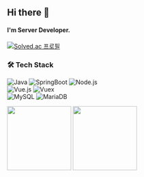 <h2>Hi there 👋</h2>
<h4>I'm Server Developer.</h4>

[![Solved.ac
프로필](http://mazassumnida.wtf/api/mini/generate_badge?boj=awesomechange11)](https://solved.ac/awesomechange11)

<h3>🛠 Tech Stack</h3>

![Java](https://img.shields.io/badge/-Java-007396?&style=flat-square&logo=java&logoColor=white) ![SpringBoot](https://img.shields.io/badge/-SpringBoot-6DB33F?&style=flat-square&logo=SpringBoot&logoColor=white) ![Node.js](https://img.shields.io/badge/Node.js-339933?style=flat-square&logo=Node.js&logoColor=white)
<br/>
![Vue.js](https://img.shields.io/badge/-Vue.js-4FC08D?&style=flat-square&logo=Vue.js&logoColor=white) ![Vuex](https://img.shields.io/badge/-Vuex-34495e?&style=flat-square&logo=Vue.js&logoColor=white)
<br/>
![MySQL](https://img.shields.io/badge/-MySQL-4479A1?&style=flat-square&logo=MySQL&logoColor=white) ![MariaDB](https://img.shields.io/badge/-MariaDB-003545?&style=flat-square&logo=MariaDB&logoColor=white)

<p>
<img src="https://github-readme-stats.vercel.app/api?username=SooYeonKim&theme=dracula&count_private=true&show_icons=true" height=150px />
<img src="https://github-readme-stats.vercel.app/api/top-langs/?username=SooYeonKim&theme=dracula&layout=compact" height=150px />
</p>